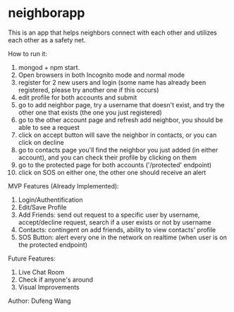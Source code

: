 # neighborapp

This is an app that helps neighbors connect with each other and utilizes each other as a safety net.

How to run it: 
 1. mongod + npm start. 
 2. Open browsers in both Incognito mode and normal mode 
 3. register for 2 new users and login (some name has already been registered, please try another one if this occurs)
 4. edit profile for both accounts and submit
 5. go to add neighbor page, try a username that doesn't exist, and try the other one that exists (the one you just registered)
 6. go to the other account page and refresh add neighbor, you should be able to see a request
 7. click on accept button will save the neighbor in contacts, or you can click on decline
 8. go to contacts page you'll find the neighbor you just added (in either account), and you can check their profile by clicking on them
 9. go to the protected page for both accounts ('/protected' endpoint)
 10. click on SOS on either one, the other one should receive an alert
	

MVP Features (Already Implemented):
 1. Login/Authentification
 2. Edit/Save Profile
 3. Add Friends: send out request to a specific user by username, accept/decline request, search if a user exists or not by username
 4. Contacts: contingent on add friends, ability to view contacts' profile
 5. SOS Button: alert every one in the network on realtime (when user is on the protected endpoint)

Future Features:
 1. Live Chat Room
 2. Check if anyone's around
 3. Visual Improvements


Author: Dufeng Wang
